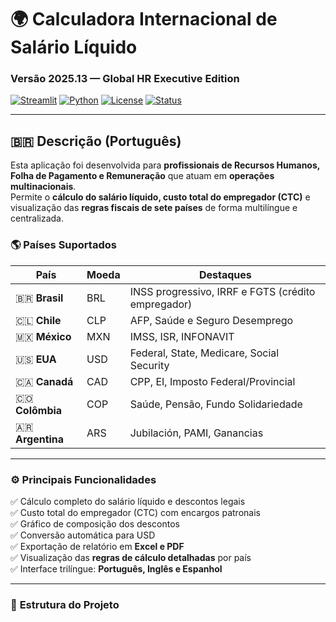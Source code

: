 # 🌍 Calculadora Internacional de Salário Líquido  
### Versão 2025.13 — Global HR Executive Edition  

[![Streamlit](https://img.shields.io/badge/Streamlit-Online-brightgreen?logo=streamlit)](https://share.streamlit.io/)
[![Python](https://img.shields.io/badge/Python-3.13-blue.svg)](https://www.python.org/)
[![License](https://img.shields.io/badge/License-MIT-lightgrey.svg)](LICENSE)
[![Status](https://img.shields.io/badge/Build-Stable-success.svg)]()

---

## 🇧🇷 **Descrição (Português)**

Esta aplicação foi desenvolvida para **profissionais de Recursos Humanos, Folha de Pagamento e Remuneração** que atuam em **operações multinacionais**.  
Permite o **cálculo do salário líquido, custo total do empregador (CTC)** e visualização das **regras fiscais de sete países** de forma multilíngue e centralizada.

### 🌎 Países Suportados
| País | Moeda | Destaques |
|------|--------|------------|
| 🇧🇷 **Brasil** | BRL | INSS progressivo, IRRF e FGTS (crédito empregador) |
| 🇨🇱 **Chile** | CLP | AFP, Saúde e Seguro Desemprego |
| 🇲🇽 **México** | MXN | IMSS, ISR, INFONAVIT |
| 🇺🇸 **EUA** | USD | Federal, State, Medicare, Social Security |
| 🇨🇦 **Canadá** | CAD | CPP, EI, Imposto Federal/Provincial |
| 🇨🇴 **Colômbia** | COP | Saúde, Pensão, Fundo Solidariedade |
| 🇦🇷 **Argentina** | ARS | Jubilación, PAMI, Ganancias |

---

### ⚙️ **Principais Funcionalidades**
✅ Cálculo completo do salário líquido e descontos legais  
✅ Custo total do empregador (CTC) com encargos patronais  
✅ Gráfico de composição dos descontos  
✅ Conversão automática para USD  
✅ Exportação de relatório em **Excel e PDF**  
✅ Visualização das **regras de cálculo detalhadas** por país  
✅ Interface trilíngue: **Português, Inglês e Espanhol**

---

### 🧩 **Estrutura do Projeto**

